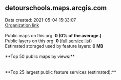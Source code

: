 <h2>detourschools.maps.arcgis.com</h2> Data created: 2021-05-04 15:33:07 <br /><a target='new' href='https://detourschools.maps.arcgis.com'>Organization link</a><br /><br />Public maps on this org: <b>0 (0% of the average.)</b><br />Public layers on this org: <b>0 </b>(<a target='new' href='https://services.arcgis.com/cGFruOeoz6szOzWA/ArcGIS/rest/services'>full service list</a>)<br />Estimated storaged used by feature layers: <b>0 MB</b><br /><br />**Top 50 public maps by views:**<br /><br /><br />**Top 25 largest public feature services (estimated):**<br />